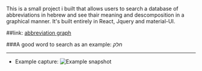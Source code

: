 This is a small project i built that allows users to search a database of abbreviations in hebrew and see thair meaning and descomposition in a graphical manner.  It's built entirely in React, Jquery and material-UI.
  
##link: [abbreviation graph](https://abbreviationgraph.firebaseapp.com/ "Heading link")

###A good word to search as an example: <i>חלק</i>

-----
* Example capture:
![Example snapshot](https://i.imgur.com/4GGqtGd.png)

